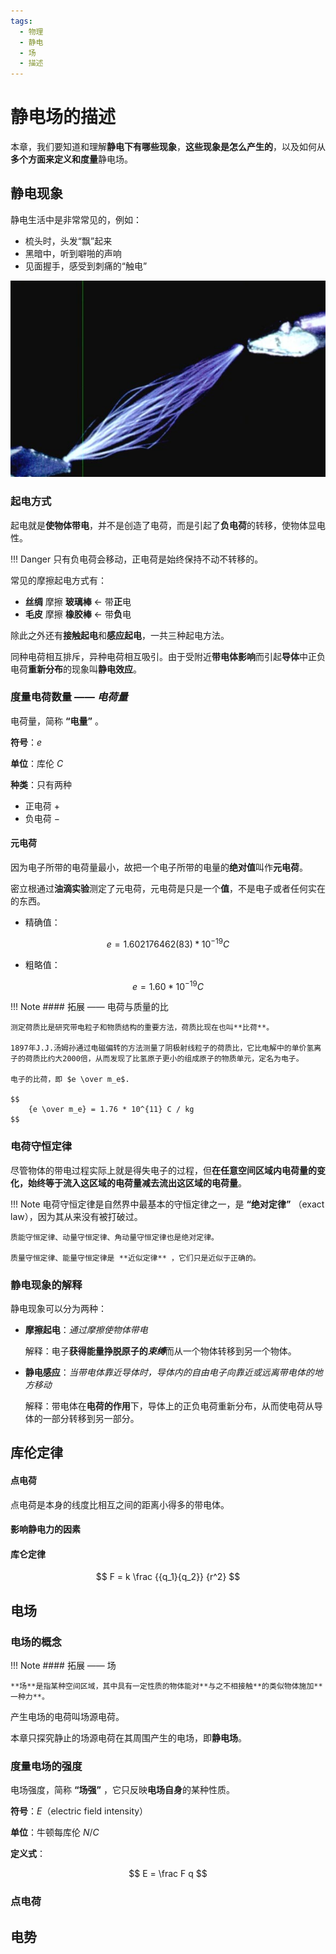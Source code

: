 ```yaml
---
tags: 
  - 物理
  - 静电
  - 场
  - 描述
---
```


# 静电场的描述

本章，我们要知道和理解**静电下有哪些现象**，**这些现象是怎么产生的**，以及如何从**多个方面来定义和度量**静电场。

## 静电现象

静电生活中是非常常见的，例如：

- 梳头时，头发“飘”起来
- 黑暗中，听到噼啪的声响
- 见面握手，感受到刺痛的“触电”

![图 2](images/1656eeec375fd87033d5bb6ac308a78549ee0131949bac0b6fd01d7ab6b91ed4.png)  

### 起电方式

起电就是**使物体带电**，并不是创造了电荷，而是引起了**负电荷**的转移，使物体显电性。

!!! Danger
    只有负电荷会移动，正电荷是始终保持不动不转移的。

常见的摩擦起电方式有：

- **丝绸** 摩擦 **玻璃棒** ← 带**正**电
- **毛皮** 摩擦 **橡胶棒** ← 带**负**电

除此之外还有**接触起电**和**感应起电**，一共三种起电方法。

同种电荷相互排斥，异种电荷相互吸引。由于受附近**带电体影响**而引起**导体**中正负电荷**重新分布**的现象叫**静电效应**。

### 度量电荷数量 —— *电荷量*

电荷量，简称 **“电量”** 。

**符号**：$e$

**单位**：库伦 $C$

**种类**：只有两种

- 正电荷 $+$
- 负电荷 $-$

#### 元电荷

因为电子所带的电荷量最小，故把一个电子所带的电量的**绝对值**叫作**元电荷**。

密立根通过**油滴实验**测定了元电荷，元电荷是只是一个**值**，不是电子或者任何实在的东西。

- 精确值：

$$
e = 1.602176462(83) * 10^{-19} C
$$

- 粗略值：

$$
e = 1.60 * 10^{-19} C
$$

!!! Note
    #### 拓展 —— 电荷与质量的比

    测定荷质比是研究带电粒子和物质结构的重要方法，荷质比现在也叫**比荷**。

    1897年J.J.汤姆孙通过电磁偏转的方法测量了阴极射线粒子的荷质比，它比电解中的单价氢离子的荷质比约大2000倍，从而发现了比氢原子更小的组成原子的物质单元，定名为电子。

    电子的比荷，即 $e \over m_e$.

    $$
        {e \over m_e} = 1.76 * 10^{11} C / kg
    $$

### 电荷守恒定律

尽管物体的带电过程实际上就是得失电子的过程，但**在任意空间区域内电荷量的变化，始终等于流入这区域的电荷量减去流出这区域的电荷量**。

!!! Note
    电荷守恒定律是自然界中最基本的守恒定律之一，是 **“绝对定律”** （exact law），因为其从来没有被打破过。

    质能守恒定律、动量守恒定律、角动量守恒定律也是绝对定律。

    质量守恒定律、能量守恒定律是 **近似定律** ，它们只是近似于正确的。

### 静电现象的解释

静电现象可以分为两种：

- **摩擦起电**：*通过摩擦使物体带电*

    解释：电子**获得能量挣脱原子的*束缚***而从一个物体转移到另一个物体。

- **静电感应**：*当带电体靠近导体时，导体内的自由电子向靠近或远离带电体的地方移动*

    解释：带电体在**电荷的作用**下，导体上的正负电荷重新分布，从而使电荷从导体的一部分转移到另一部分。

## 库伦定律

#### 点电荷

点电荷是本身的线度比相互之间的距离小得多的带电体。

#### 影响静电力的因素

#### 库仑定律

$$
    F = k \frac {{q_1}{q_2}} {r^2}
$$

## 电场

### 电场的概念

!!! Note
    #### 拓展 —— 场

    **场**是指某种空间区域，其中具有一定性质的物体能对**与之不相接触**的类似物体施加**一种力**。

产生电场的电荷叫场源电荷。

本章只探究静止的场源电荷在其周围产生的电场，即**静电场**。

### 度量电场的强度

电场强度，简称 **“场强”** ，它只反映**电场自身**的某种性质。

**符号**：$E$（electric field intensity）

**单位**：牛顿每库伦 $N / C$

**定义式**：

$$
    E = \frac F q
$$

### 点电荷


## 电势

